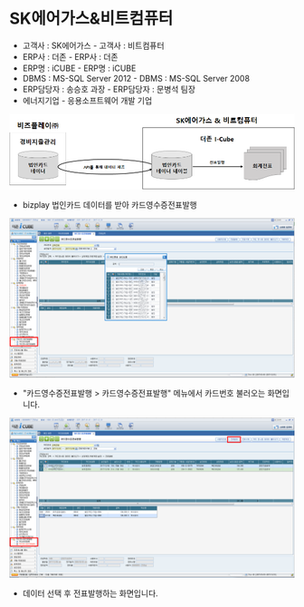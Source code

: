 # SK에어가스&비트컴퓨터

 - 고객사 : SK에어가스                             - 고객사 : 비트컴퓨터  
 - ERP사 : 더존                                           - ERP사 : 더존  
 - ERP명 : iCUBE                                        - ERP명 : iCUBE  
 - DBMS : MS-SQL Server 2012              - DBMS : MS-SQL Server 2008  
 - ERP담당자 : 송승호 과장                     - ERP담당자 : 문병석 팀장  
 - 에너지기업                                            - 응용소프트웨어 개발 기업

![\[&#xADF8;&#xB9BC;1\] &#xAD6C;&#xC131;&#xB3C4;](../../../../.gitbook/assets/image%20%2881%29.png)

 - bizplay 법인카드 데이터를 받아 카드영수증전표발행

![\[&#xADF8;&#xB9BC;2\] &#xCE74;&#xB4DC;&#xBC88;&#xD638; &#xBD88;&#xB7EC;&#xC624;&#xAE30; &#xD654;&#xBA74;](../../../../.gitbook/assets/image%20%28233%29.png)

 - "카드영수증전표발행 &gt; 카드영수증전표발행" 메뉴에서 카드번호 불러오는 화면입니다.

![\[&#xADF8;&#xB9BC;3\] &#xC804;&#xD45C;&#xBC1C;&#xD589; &#xD654;&#xBA74;](../../../../.gitbook/assets/image%20%28105%29.png)

 - 데이터 선택 후 전표발행하는 화면입니다.

